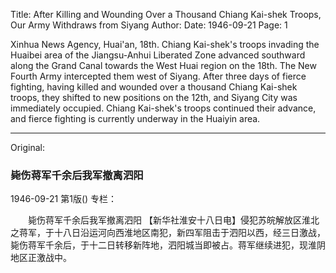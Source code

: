 Title: After Killing and Wounding Over a Thousand Chiang Kai-shek Troops, Our Army Withdraws from Siyang
Author:
Date: 1946-09-21
Page: 1

Xinhua News Agency, Huai'an, 18th. Chiang Kai-shek's troops invading the Huaibei area of the Jiangsu-Anhui Liberated Zone advanced southward along the Grand Canal towards the West Huai region on the 18th. The New Fourth Army intercepted them west of Siyang. After three days of fierce fighting, having killed and wounded over a thousand Chiang Kai-shek troops, they shifted to new positions on the 12th, and Siyang City was immediately occupied. Chiang Kai-shek's troops continued their advance, and fierce fighting is currently underway in the Huaiyin area.



<hr /> 

Original: 


### 毙伤蒋军千余后我军撤离泗阳

1946-09-21
第1版()
专栏：

　　毙伤蒋军千余后我军撤离泗阳
    【新华社淮安十八日电】侵犯苏皖解放区淮北之蒋军，于十八日沿运河向西淮地区南犯，新四军阻击于泗阳以西，经三日激战，毙伤蒋军千余后，于十二日转移新阵地，泗阳城当即被占。蒋军继续进犯，现淮阴地区正激战中。
